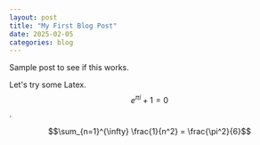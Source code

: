 ```yaml
---
layout: post
title: "My First Blog Post"
date: 2025-02-05
categories: blog
---
```

Sample post to see if this works.

Let's try some Latex. $$e^{\pi i} + 1 = 0$$.

$$\sum_{n=1}^{\infty} \frac{1}{n^2} = \frac{\pi^2}{6}$$